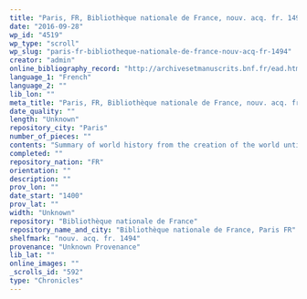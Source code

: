 ```yaml
---
title: "Paris, FR, Bibliothèque nationale de France, nouv. acq. fr. 1494"
date: "2016-09-28"
wp_id: "4519"
wp_type: "scroll"
wp_slug: "paris-fr-bibliotheque-nationale-de-france-nouv-acq-fr-1494"
creator: "admin"
online_bibliography_record: "http://archivesetmanuscrits.bnf.fr/ead.html?id=FRBNFEAD000039124"
language_1: "French"
language_2: ""
lib_lon: ""
meta_title: "Paris, FR, Bibliothèque nationale de France, nouv. acq. fr. 1494"
date_quality: ""
length: "Unknown"
repository_city: "Paris"
number_of_pieces: ""
contents: "Summary of world history from the creation of the world until 15th century."
completed: ""
repository_nation: "FR"
orientation: ""
description: ""
prov_lon: ""
date_start: "1400"
prov_lat: ""
width: "Unknown"
repository: "Bibliothèque nationale de France"
repository_name_and_city: "Bibliothèque nationale de France, Paris FR"
shelfmark: "nouv. acq. fr. 1494"
provenance: "Unknown Provenance"
lib_lat: ""
online_images: ""
_scrolls_id: "592"
type: "Chronicles"
---
```



